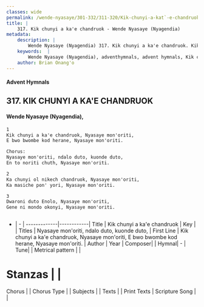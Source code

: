 ```yaml
---
classes: wide
permalink: /wende-nyasaye/301-332/311-320/Kik-chunyi-a-kat`-e-chandruok/
title: |
    317. Kik chunyi a ka'e chandruok - Wende Nyasaye (Nyagendia)
metadata:
    description: |
        Wende Nyasaye (Nyagendia) 317. Kik chunyi a ka'e chandruok. Kik chunyi a ka'e chandruok, Nyasaye mon'oriti, E bwo bwombe kod herane, Nyasaye mon'oriti.  Chorus: Nyasaye mon'oriti, ndalo duto, kuonde duto, En to noriti chuth, Nyasaye mon'oriti.  
    keywords:  |
        Wende Nyasaye (Nyagendia), adventhymnals, advent hymnals, Kik chunyi a ka'e chandruok, Kik chunyi a ka'e chandruok, Nyasaye mon'oriti, E bwo bwombe kod herane, Nyasaye mon'oriti.. Nyasaye mon'oriti, ndalo duto, kuonde duto,
    author: Brian Onang'o
---
```


#### Advent Hymnals
## 317. KIK CHUNYI A KA'E CHANDRUOK
####  Wende Nyasaye (Nyagendia),

```txt
1
Kik chunyi a ka'e chandruok, Nyasaye mon'oriti,
E bwo bwombe kod herane, Nyasaye mon'oriti.

Chorus:
Nyasaye mon'oriti, ndalo duto, kuonde duto,
En to noriti chuth, Nyasaye mon'oriti.

2
Ka chunyi ol nikech chandruok, Nyasaye mon'oriti,
Ka masiche pon' yori, Nyasaye mon'oriti.

3
Dwaroni duto Enolo, Nyasaye mon'oriti,
Gene ni mondo okonyi, Nyasaye mon'oriti.



```

- |   -  |
-------------|------------|
Title | Kik chunyi a ka'e chandruok |
Key |  |
Titles | Nyasaye mon'oriti, ndalo duto, kuonde duto, |
First Line | Kik chunyi a ka'e chandruok, Nyasaye mon'oriti, E bwo bwombe kod herane, Nyasaye mon'oriti. |
Author | 
Year | 
Composer| |
Hymnal|  - |
Tune|  |
Metrical pattern | |
# Stanzas |  |
Chorus |  |
Chorus Type |  |
Subjects | |
Texts |  |
Print Texts | 
Scripture Song |  |
    
